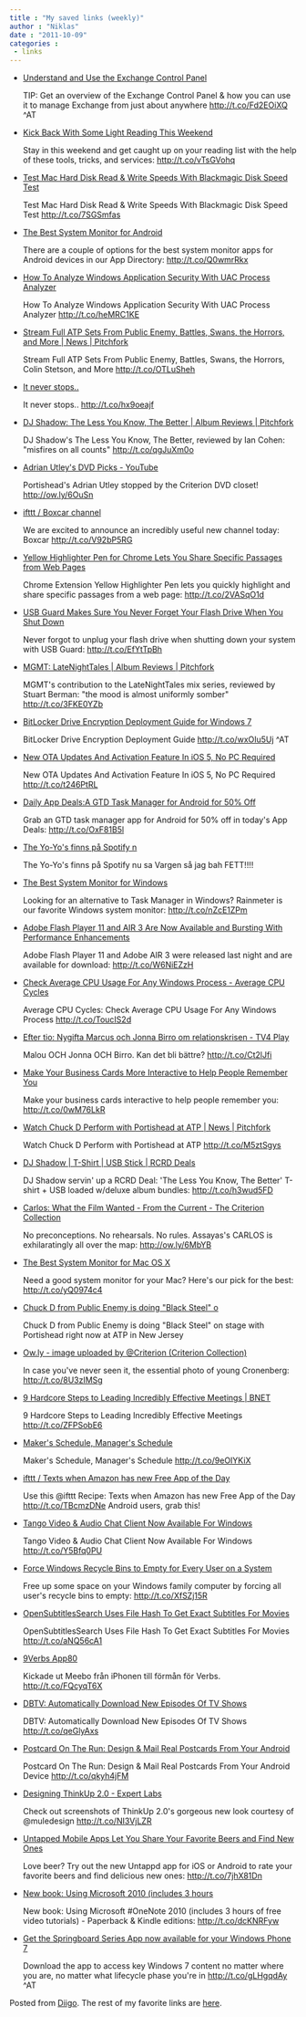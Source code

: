 ```yaml
---
title : "My saved links (weekly)"
author : "Niklas"
date : "2011-10-09"
categories : 
 - links
---
```


- [Understand and Use the Exchange Control Panel](http://technet.microsoft.com/en-us/magazine/gg534653.aspx)
    
    TIP: Get an overview of the Exchange Control Panel & how you can use it to manage Exchange from just about anywhere http://t.co/Fd2EOiXQ ^AT
    
- [Kick Back With Some Light Reading This Weekend](http://lifehacker.com/5847834/kick-back-with-some-light-reading-this-weekend)
    
    Stay in this weekend and get caught up on your reading list with the help of these tools, tricks, and services: http://t.co/vTsGVohq
    
- [Test Mac Hard Disk Read & Write Speeds With Blackmagic Disk Speed Test](http://www.addictivetips.com/windows-tips/test-mac-hard-disk-read-write-speeds-with-blackmagic-disk-speed-test/?utm_source=feedburner&utm_medium=twitter&utm_campaign=Feed%3A+Addictivetips+%28AddictiveTips%29)
    
    Test Mac Hard Disk Read & Write Speeds With Blackmagic Disk Speed Test http://t.co/7SGSmfas
    
- [The Best System Monitor for Android](http://lifehacker.com/5847139/the-best-system-monitor-for-android)
    
    There are a couple of options for the best system monitor apps for Android devices in our App Directory: http://t.co/Q0wmrRkx
    
- [How To Analyze Windows Application Security With UAC Process Analyzer](http://www.addictivetips.com/windows-tips/how-to-analyze-windows-application-security-with-uac-process-analyzer/?utm_source=feedburner&utm_medium=twitter&utm_campaign=Feed%3A+Addictivetips+%28AddictiveTips%29)
    
    How To Analyze Windows Application Security With UAC Process Analyzer http://t.co/heMRC1KE
    
- [Stream Full ATP Sets From Public Enemy, Battles, Swans, the Horrors, and More | News | Pitchfork](http://www.pitchfork.com/news/44215-stream-full-atp-sets-from-public-enemy-battles-swans-the-horrors-and-more)
    
    Stream Full ATP Sets From Public Enemy, Battles, Swans, the Horrors, Colin Stetson, and More http://t.co/OTLuSheh
    
- [It never stops..](http://yfrog.com/nvgrqhcj)
    
    It never stops.. http://t.co/hx9oeajf
    
- [DJ Shadow: The Less You Know, The Better | Album Reviews | Pitchfork](http://pitchfork.com/reviews/albums/15900-the-less-you-know-the-better)
    
    DJ Shadow's The Less You Know, The Better, reviewed by Ian Cohen: "misfires on all counts" http://t.co/qgJuXm0o
    
- [Adrian Utley's DVD Picks - YouTube](http://www.youtube.com/watch?v=ZqNSY5xz_r8)
    
    Portishead's Adrian Utley stopped by the Criterion DVD closet! http://ow.ly/6OuSn
    
- [ifttt / Boxcar channel](http://ifttt.com/channels/boxcar)
    
    We are excited to announce an incredibly useful new channel today: Boxcar http://t.co/V92bP5RG
    
- [Yellow Highlighter Pen for Chrome Lets You Share Specific Passages from Web Pages](http://lifehacker.com/5846875/yellow-highlighter-pen-for-chrome-lets-you-share-specific-passages-from-web-pages)
    
    Chrome Extension Yellow Highlighter Pen lets you quickly highlight and share specific passages from a web page: http://t.co/2VASqO1d
    
- [USB Guard Makes Sure You Never Forget Your Flash Drive When You Shut Down](http://lifehacker.com/5847035/usb-guard-makes-sure-you-never-forget-your-flash-drive-when-you-shut-down)
    
    Never forgot to unplug your flash drive when shutting down your system with USB Guard: http://t.co/EfYtTpBh
    
- [MGMT: LateNightTales | Album Reviews | Pitchfork](http://pitchfork.com/reviews/albums/15885-mgmt)
    
    MGMT's contribution to the LateNightTales mix series, reviewed by Stuart Berman: "the mood is almost uniformly somber" http://t.co/3FKE0YZb
    
- [BitLocker Drive Encryption Deployment Guide for Windows 7](http://technet.microsoft.com/en-us/library/dd875547(WS.10).aspx)
    
    BitLocker Drive Encryption Deployment Guide http://t.co/wxOIu5Uj ^AT
    
- [New OTA Updates And Activation Feature In iOS 5, No PC Required](http://www.addictivetips.com/mobile/new-ota-updates-and-activation-feature-in-ios-5-no-pc-required/?utm_source=feedburner&utm_medium=twitter&utm_campaign=Feed%3A+Addictivetips+%28AddictiveTips%29)
    
    New OTA Updates And Activation Feature In iOS 5, No PC Required http://t.co/t246PtRL
    
- [Daily App Deals:A GTD Task Manager for Android for 50% Off](http://lifehacker.com/5846611/daily-app-dealsa-gtd-task-manager-for-android-for-50-off)
    
    Grab an GTD task manager app for Android for 50% off in today's App Deals: http://t.co/OxF81B5l
    
- [The Yo-Yo's finns på Spotify n](http://www.diigo.com/item/note/yyfb/7e8n)
    
    The Yo-Yo's finns på Spotify nu sa Vargen så jag bah FETT!!!!
    
- [The Best System Monitor for Windows](http://lifehacker.com/5846468/the-best-system-monitor-for-windows)
    
    Looking for an alternative to Task Manager in Windows? Rainmeter is our favorite Windows system monitor: http://t.co/nZcE1ZPm
    
- [Adobe Flash Player 11 and AIR 3 Are Now Available and Bursting With Performance Enhancements](http://lifehacker.com/5846460/adobe-flash-player-11-and-air-3-are-now-available)
    
    Adobe Flash Player 11 and Adobe AIR 3 were released last night and are available for download: http://t.co/W6NiEZzH
    
- [Check Average CPU Usage For Any Windows Process - Average CPU Cycles](http://www.addictivetips.com/windows-tips/average-cpu-cycles-check-average-cpu-usage-for-any-windows-process/?utm_source=feedburner&utm_medium=twitter&utm_campaign=Feed%3A+Addictivetips+%28AddictiveTips%29)
    
    Average CPU Cycles: Check Average CPU Usage For Any Windows Process http://t.co/ToucIS2d
    
- [Efter tio: Nygifta Marcus och Jonna Birro om relationskrisen - TV4 Play](http://www.tv4play.se/nyheter_och_debatt/efter_tio?title=nygifta_marcus_och_jonna_birro_om_relationskrisen&videoid=2073987)
    
    Malou OCH Jonna OCH Birro. Kan det bli bättre? http://t.co/Ct2lJfi
    
- [Make Your Business Cards More Interactive to Help People Remember You](http://lifehacker.com/5846255/make-your-business-cards-more-interactive-to-help-people-remember-you)
    
    Make your business cards interactive to help people remember you: http://t.co/0wM76LkR
    
- [Watch Chuck D Perform with Portishead at ATP | News | Pitchfork](http://pitchfork.com/news/44188-watch-chuck-d-perform-with-portishead-at-atp)
    
    Watch Chuck D Perform with Portishead at ATP http://t.co/M5ztSgys
    
- [DJ Shadow | T-Shirt | USB Stick | RCRD Deals](http://rcrddeals.com/deals/dj-shadow-the-less-you-know-the-better-this-sucks-bundle)
    
    DJ Shadow servin' up a RCRD Deal: 'The Less You Know, The Better' T-shirt + USB loaded w/deluxe album bundles: http://t.co/h3wud5FD
    
- [Carlos: What the Film Wanted - From the Current - The Criterion Collection](http://www.criterion.com/current/posts/1999-carlos-what-the-film-wanted)
    
    No preconceptions. No rehearsals. No rules. Assayas's CARLOS is exhilaratingly all over the map: http://ow.ly/6MbYB
    
- [The Best System Monitor for Mac OS X](http://lifehacker.com/5846108/the-best-system-monitor-for-mac-os-x)
    
    Need a good system monitor for your Mac? Here's our pick for the best: http://t.co/yQ0974c4
    
- [Chuck D from Public Enemy is doing "Black Steel" o](http://www.diigo.com/item/note/yyfb/r63t)
    
    Chuck D from Public Enemy is doing "Black Steel" on stage with Portishead right now at ATP in New Jersey
    
- [Ow.ly - image uploaded by @Criterion (Criterion Collection)](http://ow.ly/i/iqju)
    
    In case you've never seen it, the essential photo of young Cronenberg: http://t.co/8U3zIMSg
    
- [9 Hardcore Steps to Leading Incredibly Effective Meetings | BNET](http://ronkarr.visibli.com/share/jp3Sgq)
    
    9 Hardcore Steps to Leading Incredibly Effective Meetings http://t.co/ZFPSobE6
    
- [Maker's Schedule, Manager's Schedule](http://www.paulgraham.com/makersschedule.html)
    
    Maker's Schedule, Manager's Schedule http://t.co/9eOIYKiX
    
- [ifttt / Texts when Amazon has new Free App of the Day](http://ifttt.com/recipes/3641)
    
    Use this @ifttt Recipe: Texts when Amazon has new Free App of the Day http://t.co/TBcmzDNe Android users, grab this!
    
- [Tango Video & Audio Chat Client Now Available For Windows](http://www.addictivetips.com/windows-tips/tango-video-audio-chat-client-now-available-for-windows/?utm_source=feedburner&utm_medium=twitter&utm_campaign=Feed%3A+Addictivetips+%28AddictiveTips%29)
    
    Tango Video & Audio Chat Client Now Available For Windows http://t.co/Y5Bfq0PU
    
- [Force Windows Recycle Bins to Empty for Every User on a System](http://lifehacker.com/5845698)
    
    Free up some space on your Windows family computer by forcing all user's recycle bins to empty: http://t.co/XfSZj15R
    
- [OpenSubtitlesSearch Uses File Hash To Get Exact Subtitles For Movies](http://www.addictivetips.com/windows-tips/opensubtitlessearch-uses-file-hash-to-get-exact-subtitles-for-movies/?utm_source=feedburner&utm_medium=twitter&utm_campaign=Feed%3A+Addictivetips+%28AddictiveTips%29)
    
    OpenSubtitlesSearch Uses File Hash To Get Exact Subtitles For Movies http://t.co/aNQ56cA1
    
- [9Verbs App80](http://verbs.im)
    
    Kickade ut Meebo från iPhonen till förmån för Verbs. http://t.co/FQcyqT6X
    
- [DBTV: Automatically Download New Episodes Of TV Shows](http://www.addictivetips.com/windows-tips/dbtv-automatically-download-new-episodes-of-tv-shows/?utm_source=feedburner&utm_medium=twitter&utm_campaign=Feed%3A+Addictivetips+%28AddictiveTips%29)
    
    DBTV: Automatically Download New Episodes Of TV Shows http://t.co/qeGlyAxs
    
- [Postcard On The Run: Design & Mail Real Postcards From Your Android](http://www.addictivetips.com/mobile/postcard-on-the-run-design-mail-real-postcards-from-your-android-device/?utm_source=feedburner&utm_medium=twitter&utm_campaign=Feed%3A+Addictivetips+%28AddictiveTips%29)
    
    Postcard On The Run: Design & Mail Real Postcards From Your Android Device http://t.co/qkyh4jFM
    
- [Designing ThinkUp 2.0 - Expert Labs](http://expertlabs.org/2011/09/designing-thinkup-20.html)
    
    Check out screenshots of ThinkUp 2.0's gorgeous new look courtesy of @muledesign http://t.co/NI3VjLZR
    
- [Untapped Mobile Apps Let You Share Your Favorite Beers and Find New Ones](http://lifehacker.com/5845540/untapped-mobile-apps-let-you-share-your-favorite-beers-and-find-new-ones)
    
    Love beer? Try out the new Untappd app for iOS or Android to rate your favorite beers and find delicious new ones: http://t.co/7jhX81Dn
    
- [New book: Using Microsoft 2010 (includes 3 hours](http:///cookietest.aspx?b=%2fstore%2fproduct.aspx%3fisbn%3d0789742926%26rl%3d1)
    
    New book: Using Microsoft #OneNote 2010 (includes 3 hours of free video tutorials) - Paperback & Kindle editions: http://t.co/dcKNRFyw
    
    
- [Get the Springboard Series App now available for your Windows Phone 7](http://windowsteamblog.com/windows/b/springboard/archive/2010/12/28/get-the-springboard-series-app-now-available-for-your-windows-phone-7.aspx)
    
    Download the app to access key Windows 7 content no matter where you are, no matter what lifecycle phase you're in http://t.co/gLHgqdAy ^AT
    

Posted from [Diigo](http://www.diigo.com). The rest of my favorite links are [here](http://www.diigo.com/user/npivic).
